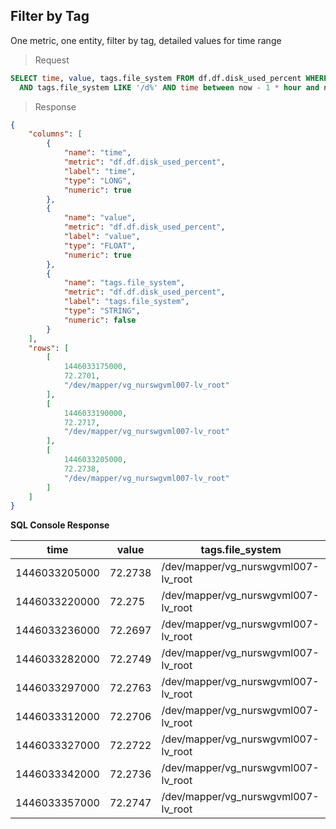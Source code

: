 ## Filter by Tag

One metric, one entity, filter by tag, detailed values for time range

> Request

```sql
SELECT time, value, tags.file_system FROM df.df.disk_used_percent WHERE entity = 'nurswgvml007'
  AND tags.file_system LIKE '/d%' AND time between now - 1 * hour and now
```

> Response

```json
{
    "columns": [
        {
            "name": "time",
            "metric": "df.df.disk_used_percent",
            "label": "time",
            "type": "LONG",
            "numeric": true
        },
        {
            "name": "value",
            "metric": "df.df.disk_used_percent",
            "label": "value",
            "type": "FLOAT",
            "numeric": true
        },
        {
            "name": "tags.file_system",
            "metric": "df.df.disk_used_percent",
            "label": "tags.file_system",
            "type": "STRING",
            "numeric": false
        }
    ],
    "rows": [
        [
            1446033175000,
            72.2701,
            "/dev/mapper/vg_nurswgvml007-lv_root"
        ],
        [
            1446033190000,
            72.2717,
            "/dev/mapper/vg_nurswgvml007-lv_root"
        ],
        [
            1446033205000,
            72.2738,
            "/dev/mapper/vg_nurswgvml007-lv_root"
        ]
    ]
}
```

**SQL Console Response**

| time          | value   | tags.file_system                    | 
|---------------|---------|-------------------------------------| 
| 1446033205000 | 72.2738 | /dev/mapper/vg_nurswgvml007-lv_root | 
| 1446033220000 | 72.275  | /dev/mapper/vg_nurswgvml007-lv_root | 
| 1446033236000 | 72.2697 | /dev/mapper/vg_nurswgvml007-lv_root | 
| 1446033282000 | 72.2749 | /dev/mapper/vg_nurswgvml007-lv_root | 
| 1446033297000 | 72.2763 | /dev/mapper/vg_nurswgvml007-lv_root | 
| 1446033312000 | 72.2706 | /dev/mapper/vg_nurswgvml007-lv_root | 
| 1446033327000 | 72.2722 | /dev/mapper/vg_nurswgvml007-lv_root | 
| 1446033342000 | 72.2736 | /dev/mapper/vg_nurswgvml007-lv_root | 
| 1446033357000 | 72.2747 | /dev/mapper/vg_nurswgvml007-lv_root | 
